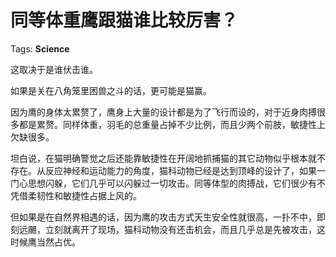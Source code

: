 # 同等体重鹰跟猫谁比较厉害？

Tags: **Science**

这取决于是谁伏击谁。

如果是关在八角笼里困兽之斗的话，更可能是猫赢。

因为鹰的身体太累赘了，鹰身上大量的设计都是为了飞行而设的，对于近身肉搏很多都是累赘。同样体重，羽毛的总重量占掉不少比例，而且少两个前肢，敏捷性上欠缺很多。

坦白说，在猫明确警觉之后还能靠敏捷性在开阔地抓捕猫的其它动物似乎根本就不存在。从反应神经和运动能力的角度，猫科动物已经是达到顶峰的设计了，如果一门心思想闪躲，它们几乎可以闪躲过一切攻击。同等体型的肉搏战，它们很少有不凭借柔韧性和敏捷性占据上风的。

  


但如果是在自然界相遇的话，因为鹰的攻击方式天生安全性就很高，一扑不中，即刻远颺，立刻就离开了现场，猫科动物没有还击机会，而且几乎总是先被攻击，这时候鹰当然占优。



